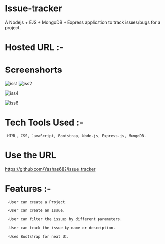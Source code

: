 # Issue-tracker 
   
   A Nodejs + EJS + MongoDB + Express application to track issues/bugs for a project.
   
# Hosted URL :- 
 
  
   
# Screenshorts

  ![iss1](https://github.com/Yashas682/issue_tracker/assets/91604926/e99386a7-5631-41d6-89fe-e753e08ed801)
  ![iss2](https://github.com/Yashas682/issue_tracker/assets/91604926/d9834e97-e884-422b-b2e7-861bd78029aa)
 
  ![iss4](https://github.com/Yashas682/issue_tracker/assets/91604926/87ab3c42-6128-4afd-a56e-c602b55a89e1)
  
  ![iss6](https://github.com/Yashas682/issue_tracker/assets/91604926/ccc1a2fd-382d-4a31-8e39-1c293fe34b39)
  


# Tech Tools Used :- 
    
     HTML, CSS, JavaScript, Bootstrap, Node.js, Express.js, MongoDB.
     

     
# Use the URL 

    
   https://github.com/Yashas682/issue_tracker
   
# Features :- 

     
     -User can create a Project.

     -User can create an issue.

     -User can filter the issues by different parameters.

     -User can track the issue by name or description.

     -Used Bootstrap for neat UI.
